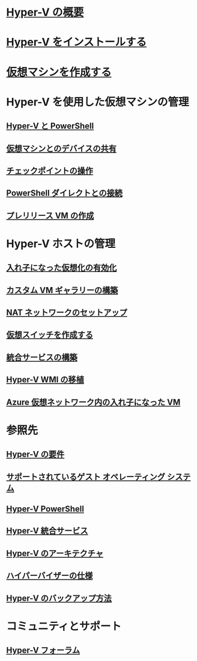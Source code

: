 # [Hyper-V の概要](./about/index.md)
# [Hyper-V をインストールする](quick-start/enable-hyper-v.md)
# [仮想マシンを作成する](quick-start/quick-create-virtual-machine.md)

# Hyper-V を使用した仮想マシンの管理
## [Hyper-V と PowerShell](quick-start/try-hyper-v-powershell.md)
## [仮想マシンとのデバイスの共有](user-guide/enhanced-session-mode.md)
## [チェックポイントの操作](user-guide/checkpoints.md)
## [PowerShell ダイレクトとの接続](user-guide/powershell-direct.md)
## [プレリリース VM の作成](user-guide/create-pre-release-vm.md)

# Hyper-V ホストの管理
## [入れ子になった仮想化の有効化](user-guide/nested-virtualization.md)
## [カスタム VM ギャラリーの構築](user-guide/custom-gallery.md)
## [NAT ネットワークのセットアップ](user-guide/setup-nat-network.md)
## [仮想スイッチを作成する](quick-start/connect-to-network.md)
## [統合サービスの構築](user-guide/make-integration-service.md)
## [Hyper-V WMI の移植](user-guide/refactor-wmiv1-to-wmiv2.md)
## [Azure 仮想ネットワーク内の入れ子になった VM](user-guide/nested-virtualization-azure-virtual-network.md) 

# 参照先
## [Hyper-V の要件](reference/hyper-v-requirements.md)
## [サポートされているゲスト オペレーティング システム](about/supported-guest-os.md)
## [Hyper-V PowerShell](https://docs.microsoft.com/powershell/module/hyper-v/index?view=win10-ps)
## [Hyper-V 統合サービス](reference/integration-services.md)
## [Hyper-V のアーキテクチャ](reference/hyper-v-architecture.md)
## [ハイパーバイザーの仕様](reference/tlfs.md)
## [Hyper-V のバックアップ方法](reference/HyperVBackupApproaches.md)

# コミュニティとサポート
## [Hyper-V フォーラム](https://social.technet.microsoft.com/Forums/windowsserver/home?forum=winserverhyperv)
